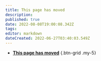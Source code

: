 ```yaml
---
title: This page has moved
description: 
published: true
date: 2022-08-08T19:00:08.342Z
tags: 
editor: markdown
dateCreated: 2022-06-27T03:40:03.549Z
---
```


- [<i class="mdi mdi-chevron-right primary--text"></i> **This page has moved**](/en/Sub-Actions/Code/Execute-CSharp-Code/Streamerbot-Variables)
{.btn-grid .my-5}